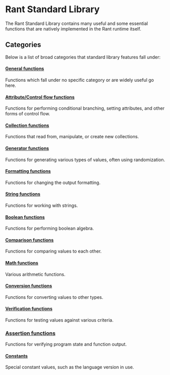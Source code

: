 # Rant Standard Library

The Rant Standard Library contains many useful and some essential functions that are natively implemented in the Rant runtime itself.

## Categories
Below is a list of broad categories that standard library features fall under:

#### [General functions](./stdlib/general.md)
Functions which fall under no specific category or are widely useful go here.

#### [Attribute/Control flow functions](./stdlib/control-flow.md)
Functions for performing conditional branching, setting attributes, and other forms of control flow.

#### [Collection functions](./stdlib/collections.md)
Functions that read from, manipulate, or create new collections.

#### [Generator functions](./stdlib/generators.md)
Functions for generating various types of values, often using randomization.

#### [Formatting functions](./stdlib/formatting.md)
Functions for changing the output formatting.

#### [String functions](./stdlib/strings.md)
Functions for working with strings.

#### [Boolean functions](./stdlib/boolean.md)
Functions for performing boolean algebra.

#### [Comparison functions](./stdlib/comparison.md)
Functions for comparing values to each other.

#### [Math functions](./stdlib/comparison.md)
Various arithmetic functions.

#### [Conversion functions](./stdlib/conversion.md)
Functions for converting values to other types.

#### [Verification functions](./stdlib/verification.md)
Functions for testing values against various criteria.

### [Assertion functions](./stdlib/assertion.md)
Functions for verifying program state and function output.

#### [Constants](./stdlib/constants.md)
Special constant values, such as the language version in use.